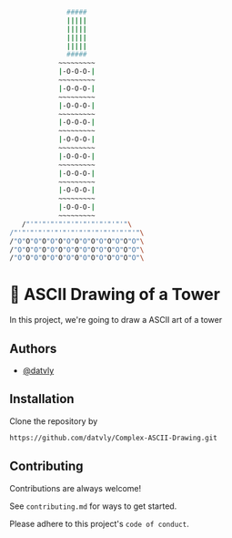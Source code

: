```bash
              #####
              |||||
              |||||
              |||||
              |||||
              #####
            ~~~~~~~~~
            |-O-O-O-|
            ~~~~~~~~~
            |-O-O-O-|
            ~~~~~~~~~
            |-O-O-O-|
            ~~~~~~~~~
            |-O-O-O-|
            ~~~~~~~~~
            |-O-O-O-|
            ~~~~~~~~~
            |-O-O-O-|
            ~~~~~~~~~
            |-O-O-O-|
            ~~~~~~~~~
            |-O-O-O-|
            ~~~~~~~~~
            |-O-O-O-|
            ~~~~~~~~~
   /"'"'"'"'"'"'"'"'"'"'"'"'"\
/"'"'"'"'"'"'"'"'"'"'"'"'"'"'"'"\
/"O"O"O"O"O"O"O"O"O"O"O"O"O"O"O"\
/"O"O"O"O"O"O"O"O"O"O"O"O"O"O"O"\
/"O"O"O"O"O"O"O"O"O"O"O"O"O"O"O"\

```

# 🎨 ASCII Drawing of a Tower

In this project, we're going to draw a ASCII art of a tower



## Authors

- [@datvly](https://www.github.com/datvly)


## Installation

Clone the repository by
```bash
https://github.com/datvly/Complex-ASCII-Drawing.git
```
    
## Contributing

Contributions are always welcome!

See `contributing.md` for ways to get started.

Please adhere to this project's `code of conduct`.

